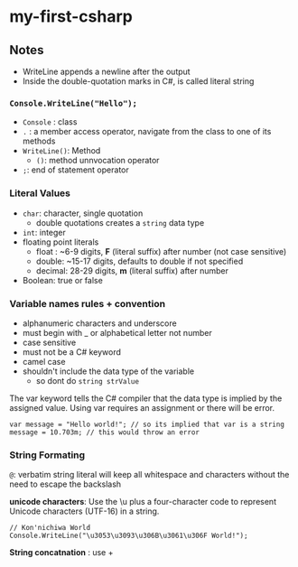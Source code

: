 # my-first-csharp

## Notes

- WriteLine appends a newline after the output
- Inside the double-quotation marks in C#, is called literal string

### `Console.WriteLine("Hello");`

- `Console` : class
- `.` : a member access operator, navigate from the class to one of its methods
- `WriteLine()`: Method
  - `()`: method unnvocation operator
- `;`: end of statement operator

### Literal Values

- `char`: character, single quotation
  - double quotations creates a `string` data type
- `int`: integer
- floating point literals
  - float : ~6-9 digits, **F** (literal suffix) after number (not case sensitive)
  - double: ~15-17 digits, defaults to double if not specified
  - decimal: 28-29 digits, **m** (literal suffix) after number
- Boolean: true or false

### Variable names rules + convention

- alphanumeric characters and underscore
- must begin with \_ or alphabetical letter not number
- case sensitive
- must not be a C# keyword
- camel case
- shouldn't include the data type of the variable
  - so dont do `string strValue`

The var keyword tells the C# compiler that the data type is implied by the assigned value. Using var requires an assignment or there will be error.

```
var message = "Hello world!"; // so its implied that var is a string
message = 10.703m; // this would throw an error
```

### String Formating

`@`: verbatim string literal will keep all whitespace and characters without the need to escape the backslash

**unicode characters**: Use the \u plus a four-character code to represent Unicode characters (UTF-16) in a string.

```
// Kon'nichiwa World
Console.WriteLine("\u3053\u3093\u306B\u3061\u306F World!");
```

**String concatnation** : use +
